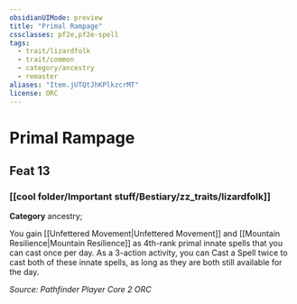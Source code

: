 ```yaml
---
obsidianUIMode: preview
title: "Primal Rampage"
cssclasses: pf2e,pf2e-spell
tags:
  - trait/lizardfolk
  - trait/common
  - category/ancestry
  - remaster
aliases: "Item.jUTQtJhKPlkzcrMT"
license: ORC
---
```

# Primal Rampage
## Feat 13
### [[cool folder/Important stuff/Bestiary/zz_traits/lizardfolk]]

**Category** ancestry; 




You gain [[Unfettered Movement|Unfettered Movement]] and [[Mountain Resilience|Mountain Resilience]] as 4th-rank primal innate spells that you can cast once per day. As a 3-action activity, you can Cast a Spell twice to cast both of these innate spells, as long as they are both still available for the day.

*Source: Pathfinder Player Core 2*
*ORC*